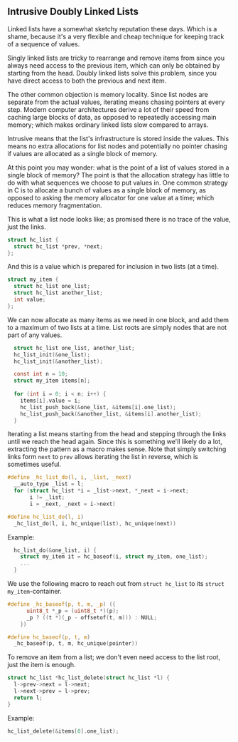 ## Intrusive Doubly Linked Lists
Linked lists have a somewhat sketchy reputation these days. Which is a shame, because it's a very flexible and cheap technique for keeping track of a sequence of values.

Singly linked lists are tricky to rearrange and remove items from since you always need access to the previous item, which can only be obtained by starting from the head. Doubly linked lists solve this problem, since you have direct access to both the previous and next item. 

The other common objection is memory locality. Since list nodes are separate from the actual values, iterating means chasing pointers at every step. Modern computer architectures derive a lot of their speed from caching large blocks of data, as opposed to repeatedly accessing main memory; which makes ordinary linked lists slow compared to arrays.

Intrusive means that the list's infrastructure is stored inside the values. This means no extra allocations for list nodes and potentially no pointer chasing if values are allocated as a single block of memory.

At this point you may wonder: what is the point of a list of values stored in a single block of memory? The point is that the allocation strategy has little to do with what sequences we choose to put values in. One common strategy in C is to allocate a bunch of values as a single block of memory, as opposed to asking the memory allocator for one value at a time; which reduces memory fragmentation.

This is what a list node looks like; as promised there is no trace of the value, just the links.

```C
struct hc_list {
  struct hc_list *prev, *next;
};
```

And this is a value which is prepared for inclusion in two lists (at a time).

```C
struct my_item {
  struct hc_list one_list;
  struct hc_list another_list;
  int value;
};
```

We can now allocate as many items as we need in one block, and add them to a maximum of two lists at a time. List roots are simply nodes that are not part of any values.

```C
  struct hc_list one_list, another_list;
  hc_list_init(&one_list);
  hc_list_init(&another_list);

  const int n = 10;
  struct my_item items[n];
  
  for (int i = 0; i < n; i++) {
    items[i].value = i;
    hc_list_push_back(&one_list, &items[i].one_list);
    hc_list_push_back(&another_list, &items[i].another_list);
  }
```

Iterating a list means starting from the head and stepping through the links until we reach the head again. Since this is something we'll likely do a lot, extracting the pattern as a macro makes sense. Note that simply switching links form `next` to `prev` allows iterating the list in reverse, which is sometimes useful.

```C
#define _hc_list_do(l, i, _list, _next)				
  __auto_type _list = l;
  for (struct hc_list *i = _list->next, *_next = i->next;	
       i != _list;						
       i = _next, _next = i->next)

#define hc_list_do(l, i)				
  _hc_list_do(l, i, hc_unique(list), hc_unique(next))
```

Example:
```C
  hc_list_do(&one_list, i) {
    struct my_item it = hc_baseof(i, struct my_item, one_list);
    ...
  }
```

We use the following macro to reach out from `struct hc_list` to its `struct my_item`-container.

```C
#define _hc_baseof(p, t, m, _p) ({		
      uint8_t *_p = (uint8_t *)(p);		
      _p ? ((t *)(_p - offsetof(t, m))) : NULL;
    })

#define hc_baseof(p, t, m)			
  _hc_baseof(p, t, m, hc_unique(pointer))
```

To remove an item from a list; we don't even need access to the list root, just the item is enough.

```C
struct hc_list *hc_list_delete(struct hc_list *l) {
  l->prev->next = l->next;
  l->next->prev = l->prev;
  return l;
}
```

Example:
```C
hc_list_delete(&items[0].one_list);
```